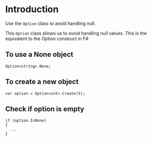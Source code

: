 # Introduction
Use the `Option` class to avoid handling null.

This `Option` class allows us to avoid handling null values.
This is the equivalent to the Option construct in F#

## To use a None object
```
Option<string>.None;
```

## To create a new object
```
var option = Option<int>.Create(5);
```

## Check if option is empty
```
if (option.IsNone)
{
  ...
}
```
